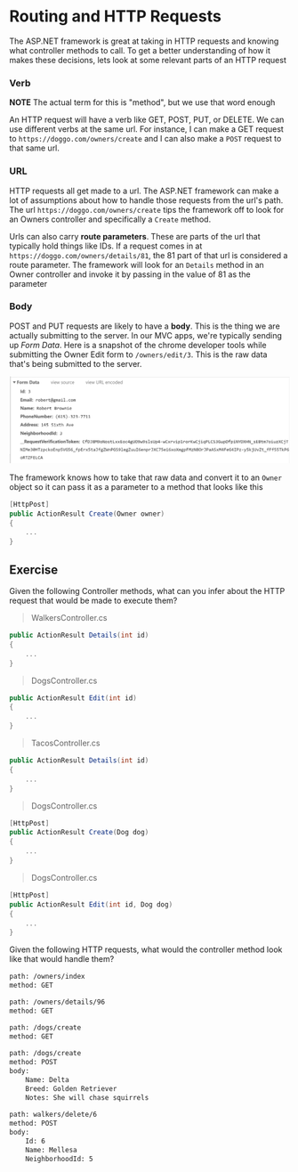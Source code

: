 # Routing and HTTP Requests

The ASP.<span>NET</span> framework is great at taking in HTTP requests and knowing what controller methods to call. To get a better understanding of how it makes these decisions, lets look at some relevant parts of an HTTP request

### Verb

**NOTE** The actual term for this is "method", but we use that word enough

An HTTP request will have a verb like GET, POST, PUT, or DELETE. We can use different verbs at the same url. For instance, I can make a GET request to `https://doggo.com/owners/create` and I can also make a `POST` request to that same url.

### URL 

HTTP requests all get made to a url. The ASP.<span>NET</span> framework can make a lot of assumptions about how to handle those requests from the url's path. The url `https://doggo.com/owners/create` tips the framework off to look for an Owners controller and specifically a `Create` method.

Urls can also carry **route parameters**. These are parts of the url that typically hold things like IDs. If a request comes in at `https://doggo.com/owners/details/81`, the 81 part of that url is considered a route parameter. The framework will look for an `Details` method in an Owner controller and invoke it by passing in the value of 81 as the parameter

### Body

POST and PUT requests are likely to have a **body**. This is the thing we are actually submitting to the server. In our MVC apps, we're typically sending up _Form Data_. Here is a snapshot of the chrome developer tools while submitting the Owner Edit form to `/owners/edit/3`. This is the raw data that's being submitted to the server.

![](./images/FormData.png)

The framework knows how to take that raw data and convert it to an `Owner` object so it can pass it as a parameter to a method that looks like this

```csharp
[HttpPost]
public ActionResult Create(Owner owner)
{
    ...
}
```

## Exercise

Given the following Controller methods, what can you infer about the HTTP request that would be made to execute them?

> WalkersController.cs

```csharp
public ActionResult Details(int id)
{
    ...
}
```

> DogsController.cs

```csharp
public ActionResult Edit(int id)
{
    ...
}
```

> TacosController.cs

```csharp
public ActionResult Details(int id)
{
    ...
}
```

> DogsController.cs

```csharp
[HttpPost]
public ActionResult Create(Dog dog)
{
    ...
}
```

> DogsController.cs

```csharp
[HttpPost]
public ActionResult Edit(int id, Dog dog)
{
    ...
}
```

Given the following HTTP requests, what would the controller method look like that would handle them?

```
path: /owners/index
method: GET
```

```
path: /owners/details/96
method: GET
```

```
path: /dogs/create
method: GET
```

```
path: /dogs/create
method: POST
body: 
    Name: Delta
    Breed: Golden Retriever
    Notes: She will chase squirrels
```

```
path: walkers/delete/6
method: POST
body:
    Id: 6
    Name: Mellesa
    NeighborhoodId: 5
```
